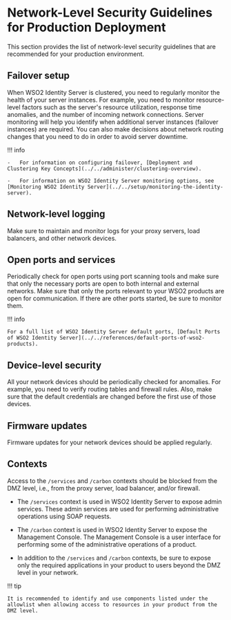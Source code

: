 # Network-Level Security Guidelines for Production Deployment

This section provides the list of network-level security guidelines that are recommended for your production environment.

## Failover setup

When WSO2 Identity Server is clustered, you need to regularly monitor the health of your server instances. For example, you need to monitor resource-level factors such as the server's resource utilization, response time anomalies, and the number of incoming network connections. Server monitoring will help you identify when additional server instances (failover instances) are required. You can also make decisions about network routing changes that you need to do in order to avoid server downtime.


!!! info

	-	For information on configuring failover, [Deployment and Clustering Key Concepts](../../administer/clustering-overview).

	-	For information on WSO2 Identity Server monitoring options, see [Monitoring WSO2 Identity Server](../../setup/monitoring-the-identity-server).


## Network-level logging

Make sure to maintain and monitor logs for your proxy servers, load balancers, and other network devices.


## Open ports and services

Periodically check for open ports using port scanning tools and make sure that only the necessary ports are open to both internal and external networks. Make sure that only the ports relevant to your WSO2 products are open for communication. If there are other ports started, be sure to monitor them.

!!! info

	For a full list of WSO2 Identity Server default ports, [Default Ports of WSO2 Identity Server](../../references/default-ports-of-wso2-products). 

## Device-level security 

All your network devices should be periodically checked for anomalies. For example, you need to verify routing tables and firewall rules. Also, make sure that the default credentials are changed before the first use of those devices.

## Firmware updates

Firmware updates for your network devices should be applied regularly.

## Contexts

Access to the `/services` and `/carbon` contexts should be blocked from the DMZ level, i.e., from the proxy server, load balancer, and/or firewall. 

-	The `/services` context is used in WSO2 Identity Server to expose admin services. These admin services are used for performing administrative operations using SOAP requests.

-	The `/carbon` context is used in WSO2 Identity Server to expose the Management Console. The Management Console is a user interface for performing some of the administrative operations of a product.

-	In addition to the `/services` and `/carbon` contexts, be sure to expose only the required applications in your product to users beyond the DMZ level in your network.

!!! tip

	It is recommended to identify and use components listed under the allowlist when allowing access to resources in your product from the DMZ level.





